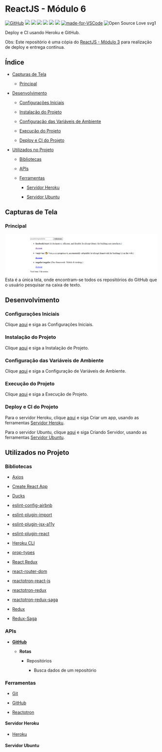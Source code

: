 # ReactJS - Módulo 6

[![GitHub](https://img.shields.io/github/license/mashape/apistatus.svg)](https://github.com/osvaldokalvaitir/reactjs-modulo6/blob/master/LICENSE)
![](https://img.shields.io/github/package-json/v/osvaldokalvaitir/reactjs-modulo6.svg)
![](https://img.shields.io/github/last-commit/osvaldokalvaitir/reactjs-modulo6.svg?color=red)
![](https://img.shields.io/github/languages/top/osvaldokalvaitir/reactjs-modulo6.svg?color=yellow)
![](https://img.shields.io/github/languages/count/osvaldokalvaitir/reactjs-modulo6.svg?color=lightgrey)
![](https://img.shields.io/github/languages/code-size/osvaldokalvaitir/reactjs-modulo6.svg)
![](https://img.shields.io/github/repo-size/osvaldokalvaitir/reactjs-modulo6.svg?color=blueviolet)
[![made-for-VSCode](https://img.shields.io/badge/Made%20for-VSCode-1f425f.svg)](https://code.visualstudio.com/)
![Open Source Love svg1](https://badges.frapsoft.com/os/v1/open-source.svg?v=103)

Deploy e CI usando Heroku e GitHub.

Obs: Este repositório é uma cópia do [ReactJS - Módulo 3](https://github.com/osvaldokalvaitir/reactjs-modulo3) para realização de deploy e entrega contínua.

## Índice

- [Capturas de Tela](#capturas-de-tela)

  - [Principal](#principal)

- [Desenvolvimento](#desenvolvimento)

  - [Configurações Iniciais](#configurações-iniciais)

  - [Instalação do Projeto](#instalação-do-projeto)

  - [Configuração das Variáveis de Ambiente](#configuração-das-variáveis-de-ambiente)

  - [Execução do Projeto](#execução-do-projeto)

  - [Deploy e CI do Projeto](#deploy-e-ci-do-projeto)

- [Utilizados no Projeto](#utilizados-no-projeto)

  - [Bibliotecas](#bibliotecas)

  - [APIs](#apis)

  - [Ferramentas](#ferramentas)

    - [Servidor Heroku](#servidor-heroku)

    - [Servidor Ubuntu](#servidor-ubuntu)

## Capturas de Tela

### Principal

![Main](/assets/main.png)
Esta é a única tela, onde encontram-se todos os repositórios do GitHub que o usuário pesquisar na caixa de texto.

## Desenvolvimento

### Configurações Iniciais

Clique [aqui](https://github.com/osvaldokalvaitir/projects-settings/blob/master/README.md) e siga as Configurações Iniciais.

### Instalação do Projeto

Clique [aqui](https://github.com/osvaldokalvaitir/projects-settings/blob/master/nodejs/nodejs.md) e siga a Instalação de Projeto.

### Configuração das Variáveis de Ambiente

Clique [aqui](https://github.com/osvaldokalvaitir/projects-settings/blob/master/nodejs/libs/dotenv.md) e siga a Configuração de Variáveis de Ambiente.

### Execução do Projeto

Clique [aqui](https://github.com/osvaldokalvaitir/projects-settings/blob/master/nodejs/libs/create-react-app.md) e siga a Execução de Projeto.

### Deploy e CI do Projeto

Para o servidor Heroku, clique [aqui](https://github.com/osvaldokalvaitir/projects-settings/blob/master/paas/heroku.md) e siga Criar um app, usando as ferramentas [Servidor Heroku](#servidor-heroku).

Para o servidor Ubuntu, clique [aqui](https://github.com/osvaldokalvaitir/projects-settings/blob/master/os/ubuntu.md) e siga Criando Servidor, usando as ferramentas [Servidor Ubuntu](#servidor-ubuntu).

## Utilizados no Projeto

### Bibliotecas

- [Axios](https://github.com/osvaldokalvaitir/projects-settings/blob/master/nodejs/libs/axios.md)

- [Create React App](https://github.com/osvaldokalvaitir/projects-settings/blob/master/nodejs/libs/create-react-app.md)

- [Ducks](https://github.com/osvaldokalvaitir/projects-settings/blob/master/nodejs/libs/ducks.md)

- [eslint-config-airbnb](https://github.com/osvaldokalvaitir/projects-settings/blob/master/nodejs/libs/eslint-config-airbnb.md)

- [eslint-plugin-import](https://github.com/osvaldokalvaitir/projects-settings/blob/master/nodejs/libs/eslint-plugin-import.md)

- [eslint-plugin-jsx-a11y](https://github.com/osvaldokalvaitir/projects-settings/blob/master/nodejs/libs/eslint-plugin-jsx-a11y.md)

- [eslint-plugin-react](https://github.com/osvaldokalvaitir/projects-settings/blob/master/nodejs/libs/eslint-plugin-react.md)

- [Heroku CLI](https://github.com/osvaldokalvaitir/projects-settings/blob/master/nodejs/libs/heroku.md)

- [prop-types](https://github.com/osvaldokalvaitir/projects-settings/blob/master/nodejs/libs/prop-types.md)

- [React Redux](https://github.com/osvaldokalvaitir/projects-settings/blob/master/nodejs/libs/react-redux.md)

- [react-router-dom](https://github.com/osvaldokalvaitir/projects-settings/blob/master/nodejs/libs/react-router-dom.md)

- [reactotron-react-js](https://github.com/osvaldokalvaitir/projects-settings/blob/master/nodejs/libs/reactotron-react-js.md)

- [reactotron-redux](https://github.com/osvaldokalvaitir/projects-settings/blob/master/nodejs/libs/reactotron-redux.md)

- [reactotron-redux-saga](https://github.com/osvaldokalvaitir/projects-settings/blob/master/nodejs/libs/reactotron-redux-saga.md)

- [Redux](https://github.com/osvaldokalvaitir/projects-settings/blob/master/nodejs/libs/redux.md)

- [Redux-Saga](https://github.com/osvaldokalvaitir/projects-settings/blob/master/nodejs/libs/redux-saga.md)

### APIs

- **[GitHub](https://api.github.com)**

  - **Rotas**

    - Repositórios

      - Busca dados de um repositório

### Ferramentas

- [Git](https://github.com/osvaldokalvaitir/projects-settings/blob/master/version-control/git.md)

- [GitHub](https://github.com/osvaldokalvaitir/projects-settings/blob/master/version-control/github.md)

- [Reactotron](https://github.com/osvaldokalvaitir/projects-settings/blob/master/inspector/reactotron.md)

#### Servidor Heroku

- [Heroku](https://github.com/osvaldokalvaitir/projects-settings/blob/master/paas/heroku.md)

#### Servidor Ubuntu
